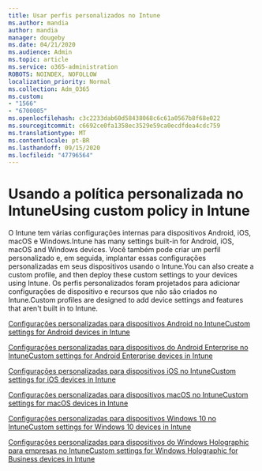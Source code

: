 ```yaml
---
title: Usar perfis personalizados no Intune
ms.author: mandia
author: mandia
manager: dougeby
ms.date: 04/21/2020
ms.audience: Admin
ms.topic: article
ms.service: o365-administration
ROBOTS: NOINDEX, NOFOLLOW
localization_priority: Normal
ms.collection: Adm_O365
ms.custom:
- "1566"
- "6700005"
ms.openlocfilehash: c3c2233dab60d58438068c6c61a0567b8f68e022
ms.sourcegitcommit: c6692ce0fa1358ec3529e59ca0ecdfdea4cdc759
ms.translationtype: MT
ms.contentlocale: pt-BR
ms.lasthandoff: 09/15/2020
ms.locfileid: "47796564"
---
```

# <a name="using-custom-policy-in-intune"></a><span data-ttu-id="fd11a-102">Usando a política personalizada no Intune</span><span class="sxs-lookup"><span data-stu-id="fd11a-102">Using custom policy in Intune</span></span>

<span data-ttu-id="fd11a-103">O Intune tem várias configurações internas para dispositivos Android, iOS, macOS e Windows.</span><span class="sxs-lookup"><span data-stu-id="fd11a-103">Intune has many settings built-in for Android, iOS, macOS and Windows devices.</span></span> <span data-ttu-id="fd11a-104">Você também pode criar um perfil personalizado e, em seguida, implantar essas configurações personalizadas em seus dispositivos usando o Intune.</span><span class="sxs-lookup"><span data-stu-id="fd11a-104">You can also create a custom profile, and then deploy these custom settings to your devices using Intune.</span></span> <span data-ttu-id="fd11a-105">Os perfis personalizados foram projetados para adicionar configurações de dispositivo e recursos que não são criados no Intune.</span><span class="sxs-lookup"><span data-stu-id="fd11a-105">Custom profiles are designed to add device settings and features that aren't built in to Intune.</span></span>

[<span data-ttu-id="fd11a-106">Configurações personalizadas para dispositivos Android no Intune</span><span class="sxs-lookup"><span data-stu-id="fd11a-106">Custom settings for Android devices in Intune</span></span>](https://docs.microsoft.com/intune/custom-settings-android)

[<span data-ttu-id="fd11a-107">Configurações personalizadas para dispositivos do Android Enterprise no Intune</span><span class="sxs-lookup"><span data-stu-id="fd11a-107">Custom settings for Android Enterprise devices in Intune</span></span>](https://docs.microsoft.com/intune/custom-settings-android-for-work)

[<span data-ttu-id="fd11a-108">Configurações personalizadas para dispositivos iOS no Intune</span><span class="sxs-lookup"><span data-stu-id="fd11a-108">Custom settings for iOS devices in Intune</span></span>](https://docs.microsoft.com/intune/custom-settings-ios)

[<span data-ttu-id="fd11a-109">Configurações personalizadas para dispositivos macOS no Intune</span><span class="sxs-lookup"><span data-stu-id="fd11a-109">Custom settings for macOS devices in Intune</span></span>](https://docs.microsoft.com/intune/custom-settings-macos)

[<span data-ttu-id="fd11a-110">Configurações personalizadas para dispositivos Windows 10 no Intune</span><span class="sxs-lookup"><span data-stu-id="fd11a-110">Custom settings for Windows 10 devices in Intune</span></span>](https://docs.microsoft.com/intune/custom-settings-windows-10)

[<span data-ttu-id="fd11a-111">Configurações personalizadas para dispositivos do Windows Holographic para empresas no Intune</span><span class="sxs-lookup"><span data-stu-id="fd11a-111">Custom settings for Windows Holographic for Business devices in Intune</span></span>](https://docs.microsoft.com/intune/custom-settings-windows-holographic)